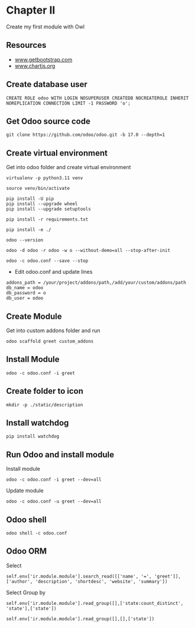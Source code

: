 # Chapter II
Create my first module with Owl

## Resources
- www.getbootstrap.com
- www.chartjs.org

## Create database user
```
CREATE ROLE odoo WITH LOGIN NOSUPERUSER CREATEDB NOCREATEROLE INHERIT NOREPLICATION CONNECTION LIMIT -1 PASSWORD 'o';
```
## Get Odoo source code
```
git clone https://github.com/odoo/odoo.git -b 17.0 --depth=1
```

## Create virtual environment
Get into odoo folder and create virtual environment
```
virtualenv -p python3.11 venv
```
```
source venv/bin/activate
```
```
pip install -U pip
pip install --upgrade wheel
pip install --upgrade setuptools
```
```
pip install -r requirements.txt
```
```
pip install -e ./
```
```
odoo --version
```
```
odoo -d odoo -r odoo -w o --without-demo=all --stop-after-init
```
```
odoo -c odoo.conf --save --stop
```
- Edit odoo.conf and update lines
```
addons_path = /your/project/addons/path,/add/your/custom/addons/path
db_name = odoo
db_password = o
db_user = odoo
```
## Create Module
Get into custom addons folder and run
```
odoo scaffold greet custom_addons
```
## Install Module
```
odoo -c odoo.conf -i greet
```
## Create folder to icon
```
mkdir -p ./static/description
```
## Install watchdog
```
pip install watchdog
```
## Run Odoo and install module
Install module
```
odoo -c odoo.conf -i greet --dev=all
```
Update module
```
odoo -c odoo.conf -u greet --dev=all
```
## Odoo shell
```
odoo shell -c odoo.conf
```
## Odoo ORM
Select
```
self.env['ir.module.module'].search_read([['name', '=', 'greet']],['author', 'description', 'shortdesc', 'website', 'summary'])
```
Select Group by
```
self.env['ir.module.module'].read_group([],['state:count_distinct', 'state'],['state'])
```
```
self.env['ir.module.module'].read_group([],[],['state'])
```
